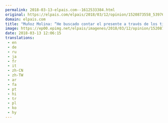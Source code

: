 ```yaml
---
permalink: 2018-03-13-elpais.com--1612533384.html
original: https://elpais.com/elpais/2018/03/12/opinion/1520873558_539764.html#?ref=rss&format=simple&link=link
domain: elpais.com
title: "Muñoz Molina: “He buscado contar el presente a través de los titulares, la publicidad e incluso de la basura”"
image: https://ep00.epimg.net/elpais/imagenes/2018/03/12/opinion/1520873558_539764_1520875319_rrss_normal.jpg
date: 2018-03-13 12:06:15
translations: 
 - en
 - de
 - ru
 - ja
 - fr
 - it
 - zh-CN
 - zh-TW
 - ar
 - fa
 - pt
 - hi
 - tr
 - pl
 - ko
 - hy
---
```


